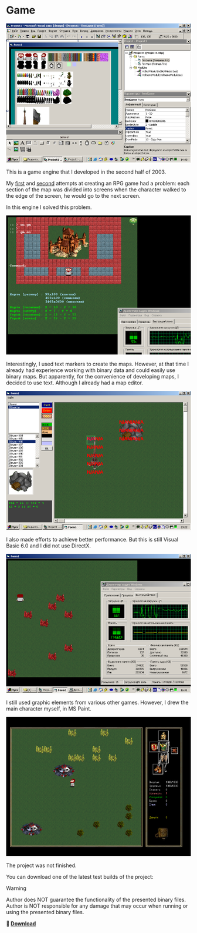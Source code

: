 # Game

![Developing](2003-12-14_14-41.png)

This is a game engine that I developed in the second half of 2003.

My [first](../../../2002/assets/jager3) and [second](../../../2002/assets/wid) attempts at creating an RPG game had a problem: each section of the map was divided into screens when the character walked to the edge of the screen, he would go to the next screen.

In this engine I solved this problem.

![Game](2003-12-14_23-16.png)

Interestingly, I used text markers to create the maps. However, at that time I already had experience working with binary data and could easily use binary maps. But apparently, for the convenience of developing maps, I decided to use text. Although I already had a map editor.

![Map editor](2003-12-14_23-22.png)

I also made efforts to achieve better performance. But this is still Visual Basic 6.0 and I did not use DirectX.

![Game](2003-12-14_16-41.png)

I still used graphic elements from various other games. However, I drew the main character myself, in MS Paint.

![Game](2003-12-16_14-07.png)

The project was not finished.

You can download one of the latest test builds of the project:

> [!WARNING]
> Author does NOT guarantee the functionality of the presented binary files.
> Author is NOT responsible for any damage that may occur when running or using the presented binary files.

**:floppy_disk: [Download](Project1.zip)**
